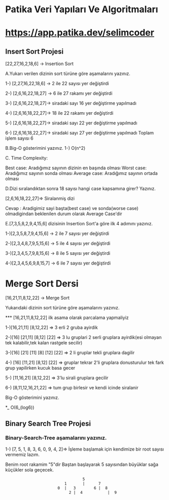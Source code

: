 # Patika Veri Yapıları Ve Algoritmaları

# https://app.patika.dev/selimcoder

## Insert Sort Projesi

[22,27,16,2,18,6] -> Insertion Sort

A.Yukarı verilen dizinin sort türüne göre aşamalarını yazınız.

1-) [2,27,16,22,18,6] -> 2 ile 22 sayısı yer değiştirdi

2-) [2,6,16,22,18,27] -> 6 ile 27 rakamı yer değiştirdi

3-) [2,6,16,22,18,27]-> siradaki sayı 16 yer değiştirme yapılmadı

4-) [2,6,16,18,22,27]-> 18 ile 22 rakamı yer değiştirdi

5-) [2,6,16,18,22,27]-> siradaki sayı 22 yer değiştirme yapılmadı

6-) [2,6,16,18,22,27]-> siradaki sayı 27 yer değiştirme yapılmadı
Toplam işlem sayısı 6

B.Big-O gösterimini yazınız.
1-) O(n^2)

C. Time Complexity:

Best case: Aradığımız sayının dizinin en başında olması
Worst case: Aradığımız sayının sonda olması
Average case: Aradığımız sayının ortada olması

D.Dizi sıralandıktan sonra 18 sayısı hangi case kapsamına girer? Yazınız.

[2,6,16,18,22,27]=> Siralanmiş dizi

Cevap : Aradigimiz sayi başta(best case) ve sonda(worse case) olmadigindan beklenilen durum olarak Average Case'dir

E.[7,3,5,8,2,9,4,15,6] dizisinin Insertion Sort'a göre ilk 4 adımını yazınız.

1-)[2,3,5,8,7,9,4,15,6] -> 2 ile 7 sayısı yer değiştirdi

2-)[2,3,4,8,7,9,5,15,6] -> 5 ile 4 sayısı yer değiştirdi

3-)[2,3,4,5,7,9,8,15,6] -> 8 ile 5 sayısı yer değiştirdi

4-)[2,3,4,5,6,9,8,15,7] -> 6 ile 7 sayısı yer değiştirdi

# Merge Sort Dersi

[16,21,11,8,12,22] -> Merge Sort

Yukarıdaki dizinin sort türüne göre aşamalarını yazınız.

\*\*\* [16,21,11,8,12,22] ilk asama olarak parcalama yapmaliyiz

1-)[16,21,11] [8,12,22] => 3 erli 2 gruba ayirdik

2-)[16] [21,11] [8,12] [22] => 3 lu gruplari 2 serli gruplara ayirdik(esi olmayan tek kalabilir,tek kalan rastgele secilir)

3-)[16] [21] [11] [8] [12] [22] => 2 li gruplar tekli gruplara dagilir

4-) [16] [11,21] [8,12] [22] => gruplar tekrar 2'li gruplara donusturulur tek fark grup yapilirken kucuk basa gecer

5-) [11,16,21] [8,12,22] => 3'lu sirali gruplara gecilir

6-) [8,11,12,16,21,22] => tum grup birlesir ve kendi icinde siralanir

Big-O gösterimini yazınız.

\*_ O(6_(log6))

## Binary Search Tree Projesi

### Binary-Search-Tree aşamalarını yazınız.

1-) [7, 5, 1, 8, 3, 6, 0, 9, 4, 2]=> İşleme başlamak için kendimize bir root sayısı vermemiz lazım.

Benim root rakamim "5"dir
Baştan başlayarak 5 sayısından büyüklar sağa küçükler sola geçecek.

                                      5
                              1       |      7
                           0  |   3        6 |  8
                                2 |  4           |  9
